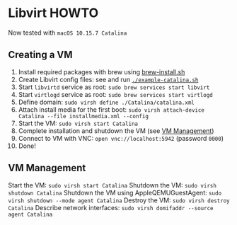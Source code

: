 # Libvirt HOWTO

Now tested with `macOS 10.15.7 Catalina`

## Creating a VM

1. Install required packages with brew using [brew-install.sh](brew-install.sh)
2. Create Libvirt config files: see and run [`./example-catalina.sh`](example-catalina.sh)
3. Start `libvirtd` service as root: `sudo brew services start libvirt`
4. Start `virtlogd` service as root: `sudo brew services start virtlogd`
5. Define domain: `sudo virsh define ./Catalina/catalina.xml`
6. Attach install media for the first
   boot: `sudo virsh attach-device Catalina --file installmedia.xml --config`
7. Start the VM: `sudo virsh start Catalina`
8. Complete installation and shutdown the VM (see [VM Management](#vm-management))
9. Connect to VM with VNC: `open vnc://localhost:5942` (password `0000`)
10. Done!

## VM Management

Start the VM: `sudo virsh start Catalina`
Shutdown the VM: `sudo virsh shutdown Catalina`
Shutdown the VM using AppleQEMUGuestAgent: `sudo virsh shutdown --mode agent Catalina`
Destroy the VM: `sudo virsh destroy Catalina`
Describe network interfaces: `sudo virsh domifaddr --source agent Catalina`

